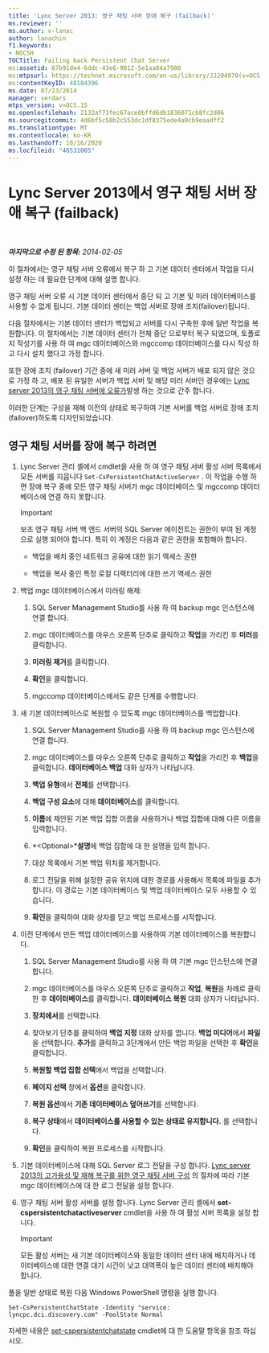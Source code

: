 ```yaml
---
title: 'Lync Server 2013: 영구 채팅 서버 장애 복구 (failback)'
ms.reviewer: ''
ms.author: v-lanac
author: lanachin
f1.keywords:
- NOCSH
TOCTitle: Failing back Persistent Chat Server
ms:assetid: 67b91de4-6ddc-43e6-9812-5e1aa84a7980
ms:mtpsurl: https://technet.microsoft.com/en-us/library/JJ204970(v=OCS.15)
ms:contentKeyID: 48184396
ms.date: 07/23/2014
manager: serdars
mtps_version: v=OCS.15
ms.openlocfilehash: 2132af73fec67ace0bffd6db1836071cb8fc2d06
ms.sourcegitcommit: 4d6bf5c58b2c553dc1df8375ede4a9cb9eaadff2
ms.translationtype: MT
ms.contentlocale: ko-KR
ms.lasthandoff: 10/16/2020
ms.locfileid: "48531005"
---
```

# <a name="failing-back-persistent-chat-server-in-lync-server-2013"></a>Lync Server 2013에서 영구 채팅 서버 장애 복구 (failback)

<div data-xmlns="http://www.w3.org/1999/xhtml">

<div class="topic" data-xmlns="http://www.w3.org/1999/xhtml" data-msxsl="urn:schemas-microsoft-com:xslt" data-cs="https://msdn.microsoft.com/">

<div data-asp="https://msdn2.microsoft.com/asp">



</div>

<div id="mainSection">

<div id="mainBody">

<span> </span>

_**마지막으로 수정 된 항목:** 2014-02-05_

이 절차에서는 영구 채팅 서버 오류에서 복구 하 고 기본 데이터 센터에서 작업을 다시 설정 하는 데 필요한 단계에 대해 설명 합니다.

영구 채팅 서버 오류 시 기본 데이터 센터에서 중단 되 고 기본 및 미러 데이터베이스를 사용할 수 없게 됩니다. 기본 데이터 센터는 백업 서버로 장애 조치(failover)됩니다.

다음 절차에서는 기본 데이터 센터가 백업되고 서버를 다시 구축한 후에 일반 작업을 복원합니다. 이 절차에서는 기본 데이터 센터가 전체 중단 으로부터 복구 되었으며, 토폴로지 작성기를 사용 하 여 mgc 데이터베이스와 mgccomp 데이터베이스를 다시 작성 하 고 다시 설치 했다고 가정 합니다.

또한 장애 조치 (failover) 기간 중에 새 미러 서버 및 백업 서버가 배포 되지 않은 것으로 가정 하 고, 배포 된 유일한 서버가 백업 서버 및 해당 미러 서버인 경우에는 [Lync server 2013의 영구 채팅 서버에 오류가](lync-server-2013-failing-over-persistent-chat-server.md)발생 하는 것으로 간주 합니다.

이러한 단계는 구성을 재해 이전의 상태로 복구하여 기본 서버를 백업 서버로 장애 조치(failover)하도록 디자인되었습니다.

<div>

## <a name="to-fail-back-persistent-chat-server"></a>영구 채팅 서버를 장애 복구 하려면

1.  Lync Server 관리 셸에서 cmdlet을 사용 하 여 영구 채팅 서버 활성 서버 목록에서 모든 서버를 지웁니다 `Set-CsPersistentChatActiveServer` . 이 작업을 수행 하면 장애 복구 중에 모든 영구 채팅 서버가 mgc 데이터베이스 및 mgccomp 데이터베이스에 연결 하지 못합니다.
    
    <div>
    

    > [!IMPORTANT]  
    > 보조 영구 채팅 서버 백 엔드 서버의 SQL Server 에이전트는 권한이 부여 된 계정으로 실행 되어야 합니다. 특히 이 계정은 다음과 같은 권한을 포함해야 합니다. 
    > <UL>
    > <LI>
    > <P>백업을 배치 중인 네트워크 공유에 대한 읽기 액세스 권한</P>
    > <LI>
    > <P>백업을 복사 중인 특정 로컬 디렉터리에 대한 쓰기 액세스 권한</P></LI></UL>

    
    </div>

2.  백업 mgc 데이터베이스에서 미러링 해제:
    
    1.  SQL Server Management Studio를 사용 하 여 backup mgc 인스턴스에 연결 합니다.
    
    2.  mgc 데이터베이스를 마우스 오른쪽 단추로 클릭하고 **작업**을 가리킨 후 **미러**를 클릭합니다.
    
    3.  **미러링 제거**를 클릭합니다.
    
    4.  **확인**을 클릭합니다.
    
    5.  mgccomp 데이터베이스에서도 같은 단계를 수행합니다.

3.  새 기본 데이터베이스로 복원할 수 있도록 mgc 데이터베이스를 백업합니다.
    
    1.  SQL Server Management Studio를 사용 하 여 backup mgc 인스턴스에 연결 합니다.
    
    2.  mgc 데이터베이스를 마우스 오른쪽 단추로 클릭하고 **작업**을 가리킨 후 **백업**을 클릭합니다. **데이터베이스 백업** 대화 상자가 나타납니다.
    
    3.  **백업 유형**에서 **전체**를 선택합니다.
    
    4.  **백업 구성 요소**에 대해 **데이터베이스**를 클릭합니다.
    
    5.  **이름**에 제안된 기본 백업 집합 이름을 사용하거나 백업 집합에 대해 다른 이름을 입력합니다.
    
    6.  *\<Optional\>***설명**에 백업 집합에 대 한 설명을 입력 합니다.
    
    7.  대상 목록에서 기본 백업 위치를 제거합니다.
    
    8.  로그 전달을 위해 설정한 공유 위치에 대한 경로를 사용해서 목록에 파일을 추가합니다. 이 경로는 기본 데이터베이스 및 백업 데이터베이스 모두 사용할 수 있습니다.
    
    9.  **확인**을 클릭하여 대화 상자를 닫고 백업 프로세스를 시작합니다.

4.  이전 단계에서 만든 백업 데이터베이스를 사용하여 기본 데이터베이스를 복원합니다.
    
    1.  SQL Server Management Studio를 사용 하 여 기본 mgc 인스턴스에 연결 합니다.
    
    2.  mgc 데이터베이스를 마우스 오른쪽 단추로 클릭하고 **작업**, **복원**을 차례로 클릭한 후 **데이터베이스**를 클릭합니다. **데이터베이스 복원** 대화 상자가 나타납니다.
    
    3.  **장치에서**를 선택합니다.
    
    4.  찾아보기 단추를 클릭하여 **백업 지정** 대화 상자를 엽니다. **백업 미디어**에서 **파일**을 선택합니다. **추가**를 클릭하고 3단계에서 만든 백업 파일을 선택한 후 **확인**을 클릭합니다.
    
    5.  **복원할 백업 집합 선택**에서 백업을 선택합니다.
    
    6.  **페이지 선택** 창에서 **옵션**을 클릭합니다.
    
    7.  **복원 옵션**에서 **기존 데이터베이스 덮어쓰기**를 선택합니다.
    
    8.  **복구 상태**에서 **데이터베이스를 사용할 수 있는 상태로 유지합니다.** 를 선택합니다.
    
    9.  **확인**을 클릭하여 복원 프로세스를 시작합니다.

5.  기본 데이터베이스에 대해 SQL Server 로그 전달을 구성 합니다. [Lync server 2013의 고가용성 및 재해 복구를 위한 영구 채팅 서버 구성](lync-server-2013-configuring-persistent-chat-server-for-high-availability-and-disaster-recovery.md) 의 절차에 따라 기본 mgc 데이터베이스에 대 한 로그 전달을 설정 합니다.

6.  영구 채팅 서버 활성 서버를 설정 합니다. Lync Server 관리 셸에서 **set-cspersistentchatactiveserver** cmdlet을 사용 하 여 활성 서버 목록을 설정 합니다.
    
    <div>
    

    > [!IMPORTANT]  
    > 모든 활성 서버는 새 기본 데이터베이스와 동일한 데이터 센터 내에 배치하거나 데이터베이스에 대한 연결 대기 시간이 낮고 대역폭이 높은 데이터 센터에 배치해야 합니다.

    
    </div>

풀을 일반 상태로 복원 다음 Windows PowerShell 명령을 실행 합니다.

    Set-CsPersistentChatState -Identity "service: lyncpc.dci.discovery.com" -PoolState Normal

자세한 내용은 [set-cspersistentchatstate](https://docs.microsoft.com/powershell/module/skype/Set-CsPersistentChatState) cmdlet에 대 한 도움말 항목을 참조 하십시오.

</div>

</div>

<span> </span>

</div>

</div>

</div>

